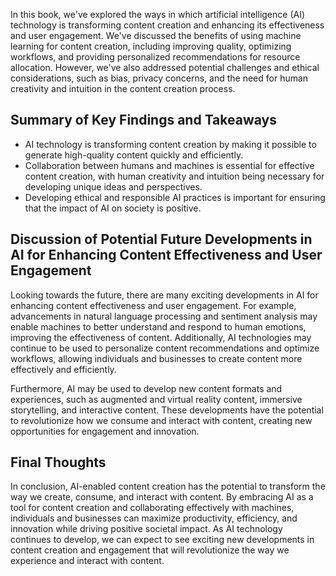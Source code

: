 
In this book, we've explored the ways in which artificial intelligence (AI) technology is transforming content creation and enhancing its effectiveness and user engagement. We've discussed the benefits of using machine learning for content creation, including improving quality, optimizing workflows, and providing personalized recommendations for resource allocation. However, we've also addressed potential challenges and ethical considerations, such as bias, privacy concerns, and the need for human creativity and intuition in the content creation process.

Summary of Key Findings and Takeaways
-------------------------------------

* AI technology is transforming content creation by making it possible to generate high-quality content quickly and efficiently.
* Collaboration between humans and machines is essential for effective content creation, with human creativity and intuition being necessary for developing unique ideas and perspectives.
* Developing ethical and responsible AI practices is important for ensuring that the impact of AI on society is positive.

Discussion of Potential Future Developments in AI for Enhancing Content Effectiveness and User Engagement
---------------------------------------------------------------------------------------------------------

Looking towards the future, there are many exciting developments in AI for enhancing content effectiveness and user engagement. For example, advancements in natural language processing and sentiment analysis may enable machines to better understand and respond to human emotions, improving the effectiveness of content. Additionally, AI technologies may continue to be used to personalize content recommendations and optimize workflows, allowing individuals and businesses to create content more effectively and efficiently.

Furthermore, AI may be used to develop new content formats and experiences, such as augmented and virtual reality content, immersive storytelling, and interactive content. These developments have the potential to revolutionize how we consume and interact with content, creating new opportunities for engagement and innovation.

Final Thoughts
--------------

In conclusion, AI-enabled content creation has the potential to transform the way we create, consume, and interact with content. By embracing AI as a tool for content creation and collaborating effectively with machines, individuals and businesses can maximize productivity, efficiency, and innovation while driving positive societal impact. As AI technology continues to develop, we can expect to see exciting new developments in content creation and engagement that will revolutionize the way we experience and interact with content.